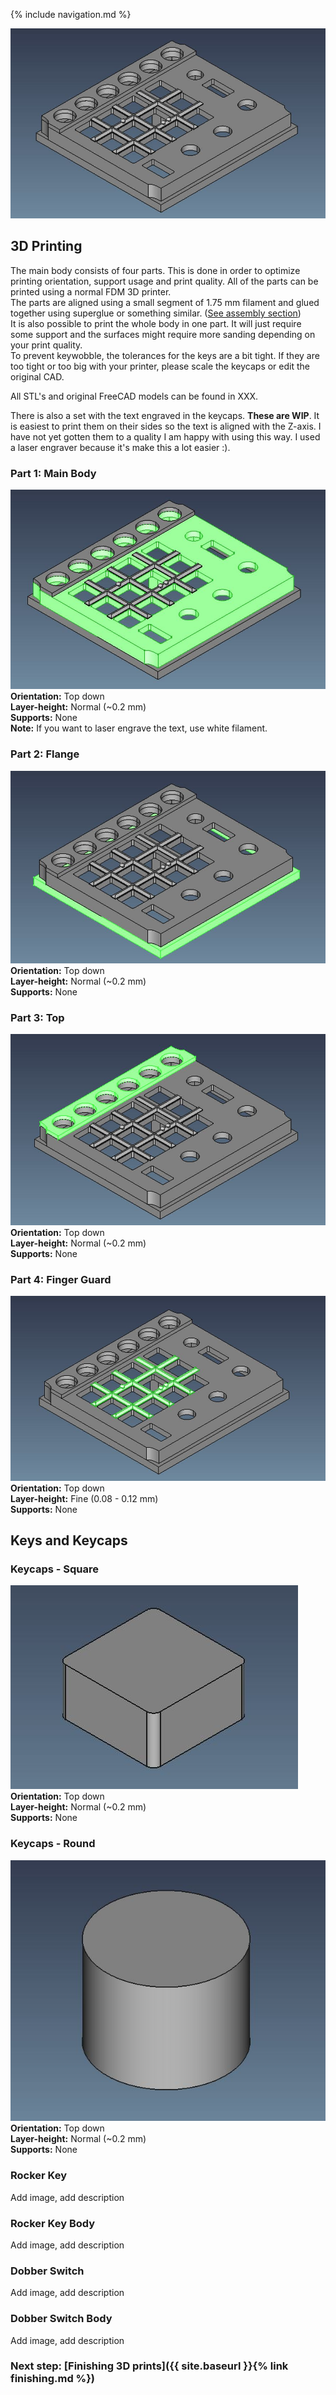 {% include navigation.md %}

![ICP_Overview](/images/CAD_Overview.jpg)
## 3D Printing
The main body consists of four parts. This is done in order to optimize printing orientation, support usage and print quality. All of the parts can be printed using a normal FDM 3D printer.  
The parts are aligned using a small segment of 1.75 mm filament and glued together using superglue or something similar. ([See assembly section](assembly.md))  
It is also possible to print the whole body in one part. It will just require some support and the surfaces might require more sanding depending on your print quality.  
To prevent keywobble, the tolerances for the keys are a bit tight. If they are too tight or too big with your printer, please scale the keycaps or edit the original CAD.  
  
All STL's and original FreeCAD models can be found in XXX.  
  
There is also a set with the text engraved in the keycaps. **These are WIP**. It is easiest to print them on their sides so the text is aligned with the Z-axis. I have not yet gotten them to a quality I am happy with using this way. I used a laser engraver because it's make this a lot easier :).

### Part 1: Main Body
![ICP_Overview](/images/CAD_Main_Body.jpg)
**Orientation:** Top down  
**Layer-height:** Normal (~0.2 mm)  
**Supports:** None  
**Note:** If you want to laser engrave the text, use white filament.
### Part 2: Flange
![ICP_Overview](/images/CAD_Flange.jpg)
**Orientation:** Top down  
**Layer-height:** Normal (~0.2 mm)  
**Supports:** None
### Part 3: Top
![ICP_Overview](/images/CAD_Top.jpg)
**Orientation:** Top down  
**Layer-height:** Normal (~0.2 mm)  
**Supports:** None
### Part 4: Finger Guard
![ICP_Overview](/images/CAD_Finger_Guard.jpg)
**Orientation:** Top down  
**Layer-height:** Fine (0.08 - 0.12 mm)  
**Supports:** None

## Keys and Keycaps
### Keycaps - Square
![ICP_Overview](/images/CAD_Key.jpg)  
**Orientation:** Top down  
**Layer-height:** Normal (~0.2 mm)  
**Supports:** None  
### Keycaps - Round
![ICP_Overview](/images/CAD_Key_Round.jpg)  
**Orientation:** Top down  
**Layer-height:** Normal (~0.2 mm)  
**Supports:** None  

### Rocker Key 
Add image, add description
### Rocker Key Body
Add image, add description
### Dobber Switch
Add image, add description
### Dobber Switch Body
Add image, add description

  
### Next step: [Finishing 3D prints]({{ site.baseurl }}{% link finishing.md %})
